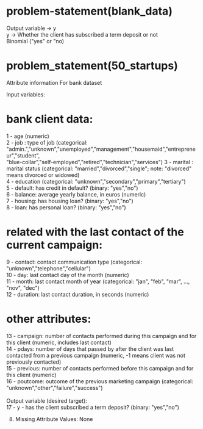 # problem-statement(blank_data)<br>
Output variable -> y<br>
y -> Whether the client has subscribed a term deposit or not <br>
Binomial ("yes" or "no)<br>
# problem_statement(50_startups)<br>
Attribute information For bank dataset

   Input variables:
   # bank client data:<br>
   1 - age (numeric)<br>
   2 - job : type of job (categorical: "admin.","unknown","unemployed","management","housemaid","entrepreneur","student",<br>
                                       "blue-collar","self-employed","retired","technician","services") 
   3 - marital : marital status (categorical: "married","divorced","single"; note: "divorced" means divorced or widowed)<br>
   4 - education (categorical: "unknown","secondary","primary","tertiary")<br>
   5 - default: has credit in default? (binary: "yes","no")<br>
   6 - balance: average yearly balance, in euros (numeric)<br> 
   7 - housing: has housing loan? (binary: "yes","no")<br>
   8 - loan: has personal loan? (binary: "yes","no")<br>
   # related with the last contact of the current campaign:<br>
   9 - contact: contact communication type (categorical: "unknown","telephone","cellular") <br>
  10 - day: last contact day of the month (numeric)<br>
  11 - month: last contact month of year (categorical: "jan", "feb", "mar", ..., "nov", "dec")<br>
  12 - duration: last contact duration, in seconds (numeric)<br>
   # other attributes:<br>
  13 - campaign: number of contacts performed during this campaign and for this client (numeric, includes last contact)<br>
  14 - pdays: number of days that passed by after the client was last contacted from a previous campaign (numeric, -1 means client was not previously contacted)<br>
  15 - previous: number of contacts performed before this campaign and for this client (numeric)<br>
  16 - poutcome: outcome of the previous marketing campaign (categorical: "unknown","other","failure","success")<br>
 <br>
  Output variable (desired target):<br>
  17 - y - has the client subscribed a term deposit? (binary: "yes","no")<br>

8. Missing Attribute Values: None<br>
